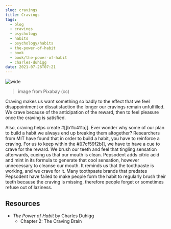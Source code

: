 ```yaml
---
slug: cravings
title: Cravings
tags:
  - blog
  - cravings
  - psychology
  - habits
  - psychology/habits
  - the-power-of-habit
  - book
  - book/the-power-of-habit
  - charles-duhigg
date: 2021-07-26T07:21
---
```



![wide](https://cdn.pixabay.com/photo/2015/04/03/18/58/cravings-705673_1280.jpg)
> image from Pixabay (cc)

Craving makes us want something so badly to the effect that we feel
disappointment or dissatisfaction the longer our cravings remain unfulfilled. We
crave because of the anticipation of the reward, then to feel pleasure once the
craving is satisfied.

Also, craving helps create #[[b11c411a]]. Ever wonder why some of our plan to
build a habit we always end up breaking them altogether? Researchers from MIT
have found that in order to build a habit, you have to reinforce a craving. For
us to keep within the #[[7cf59f2b]], we have to have a cue to crave for the
reward. We brush our teeth and feel that tingling sensation afterwards, cueing
us that our mouth is clean. Pepsodent adds citric acid and mint in its formula
to generate that cool sensation, however unnecessary to cleanse our mouth. It
reminds us that the toothpaste is working, and we crave for it. Many toothpaste
brands that predates Pepsodent have failed to make people form the habit to
regularly brush their teeth because the craving is missing, therefore people
forget or sometimes refuse out of laziness.

## Resources

- _The Power of Habit_ by Charles Duhigg
  - Chapter 2: The Craving Brain
